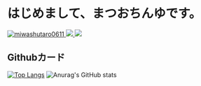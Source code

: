 # はじめまして、まつおちんゆです。
[ ![miwashutaro0611](https://komarev.com/ghpvc/?username=matsuochinyu)
](https://github.com/matsuochinyu/matsuochinyu/)
[![](https://img.shields.io/twitter/follow/raito__0119?label=Twitter&logo=twitter&style=flat)
](http://twitter.com/raito__0119)
[![](https://img.shields.io/github/followers/miwashutaro0611?label=follow&logo=github&style=flat)
](https://github.com/matsuochinyu)

## Githubカード

[![Top Langs](https://github-readme-stats.vercel.app/api/top-langs/?username=matsuochinyu&langs_count=8)](https://github.com/anuraghazra/github-readme-stats)
![Anurag's GitHub stats](https://github-readme-stats.vercel.app/api?username=matsuochinyu&show_icons=true&theme=merko)
